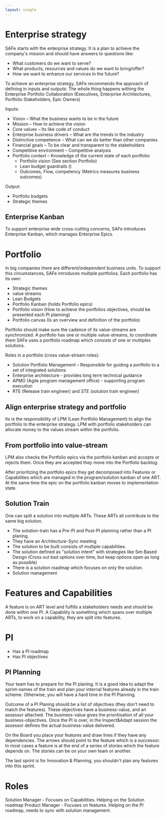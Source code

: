 ```yaml
---
layout: single
---
```


# Enterprise strategy

SAFe starts with the enterprise strategy. It is a plan to achieve the company's mission and should have answers to questions like:
* What customers do we want to serve?
* What products, resources and values do we want to bring/offer?
* How we want to enhance our services in the future?

To achieve an enterprise strategy, SAFe recommends the approach of defining in inputs and outputs:
The whole thing happens withing the Enterprise Portfolio Collaboration (Executives, Enterprise Architectures, Portfolio Stakeholders, Epic Owners)

Inputs: 
* Vision – What the business wants to be in the future
* Mission – How to achieve the vision 
* Core values – Its like code of conduct  
* Enterprise business drivers – What are the trends in the industry
* Distinctive competence – What can we do better than other companies
* Financial goals – To be clear and transparent to the stakeholders 
* Competitive environment – Competitive analysis 
* Portfolio context – Knowledge of the current state of each portfolio:
    * Portfolio vision (See section Portfolio)
    * Lean budget guardrails ()
    * Outcomes, Flow, competency (Metrics measures business outcomes)

Output:
* Portfolio budgets
* Strategic themes

## Enterprise Kanban
To support enterprise wide cross-cutting concerns, SAFe introduces Enterprise Kanban, which manages Enterprise Epics.  

# Portfolio
In big companies there are different/independent business units. To support this circumstances, SAFe introduces multiple portfolios.
Each portfolio has its own:
* Strategic themes
* value streams 
* Lean Budgets
* Portfolio Kanban (holds Portfolio epics)
* Portfolio vision (How to achieve the portfolios objectives, should be presented each PI planning)
* Portfolio canvas (Is an overview and definition of the portfolio)

Portfolio should make sure the cadence of its value-streams are synchronized.
A portfolio has one or multiple value-streams, to coordinate them SAFe uses a portfolio roadmap which consists of one or multiples solutions.

Roles in a portfolio (cross value-stream roles):
* Solution Portfolio Management – Responsible for guiding a portfolio to a set of integrated solutions
* Enterprise architecture - provides long term technical guidance
* APMO (Agile program management office) - supporting program execution
* RTE (Release train engineer) and STE (solution train engineer)

## Align enterprise strategy and portfolio
Its is the responsibility of LPM (Lean Portfolio Management) to align the portfolio to the enterprise strategy.
LPM with portfolio stakeholders can allocate money to the values stream within the portfolio.

## From portfolio into value-stream
LPM also checks the Portfolio epics via the portfolio kanban and accepts or rejects them. 
Once they are accepted they move into the Portfolio backlog.

After prioritizing the portfolio epics they get decomposed into Features or Capabilities which are managed in the program/solution kanban of one ART.
At the same time the epic on the portfolio kanban moves to implementation state. 

## Solution Train
One can split a solution into multiple ARTs. These ARTs all contribute to the same big solution.

* The solution-train has a Pre-PI and Post-PI planning rather than a PI planing.
* They have an Architecture-Sync meeting
* The solution to be built consists of multiple capabilities. 
* The solution defined as "solution intent" with strategies like Set-Based Design (Cross out bad options over time, but keep options open as long as possible)
* There is a solution roadmap which focuses on only the solution.
* Solution management 

# Features and Capabilities
A feature is on ART level and fulfills a stakeholders needs and should be done within one PI. 
A Capability is something which spans over multiple ARTs, to work on a capability, they are split into features. 

# PI
* Has a PI roadmap 
* Has PI objectives

## PI Planning
Your team has to prepare for the PI planing. It is a good idea to adapt the sprint-names of the train and plan your internal features already in the train scheme. 
Otherwise, you will have a hard time in the PI Planning.

Outcome of a PI Planing should be a list of objectives (they don't need to match the features). 
These objectives have a business-value, and an assessor attached. The business-value gives the prioritisation of all your business-objectives.
Once the PI is over, in the Inspect&Adapt session the assessor defines the actual business-value delivered.

On the Board you place your features and draw lines if they have any dependencies. The arrows should point to the feature which is a successor.
In most cases a feature is at the end of a series of stories which the feature depends on. The stories can be on your own team or another. 

The last sprint is for Innovation & Planning, you shouldn't plan any features into this sprint. 

# Roles
Solution Manager - Focuses on Capabilities. Helping on the Solution roadmap
Product Manager - Focuses on features. Helping on the PI roadmap, needs to sync with solution management.


